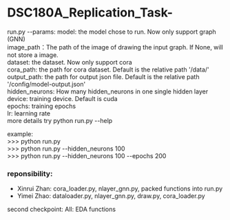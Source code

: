 # DSC180A_Replication_Task-

run.py
    --params:
        model: the model chose to run. Now only support graph (GNN)  
        image_path：The path of the image of drawing the input graph. If None, will not store a image.  
        dataset: the dataset. Now only support cora  
        cora_path: the path for cora dataset. Default is the relative path '/data/'  
        output_path: the path for output json file. Default is the relative path '/config/model-output.json'  
        hidden_neurons: How many hidden_neurons in one single hidden layer  
        device: training device. Default is cuda  
        epochs: training epochs  
        lr: learning rate  
    more details try python run.py --help  
    
example:  
    >>> python run.py  
    >>> python run.py --hidden_neurons 100  
    >>> python run.py --hidden_neurons 100 --epochs 200   
    
 
 ### reponsibility:
 * Xinrui Zhan: cora_loader.py, nlayer_gnn.py, packed functions into run.py
 * Yimei Zhao: dataloader.py, nlayer_gnn.py, draw.py, cora_loader.py
 
 second checkpoint:
 All: EDA functions
 ###